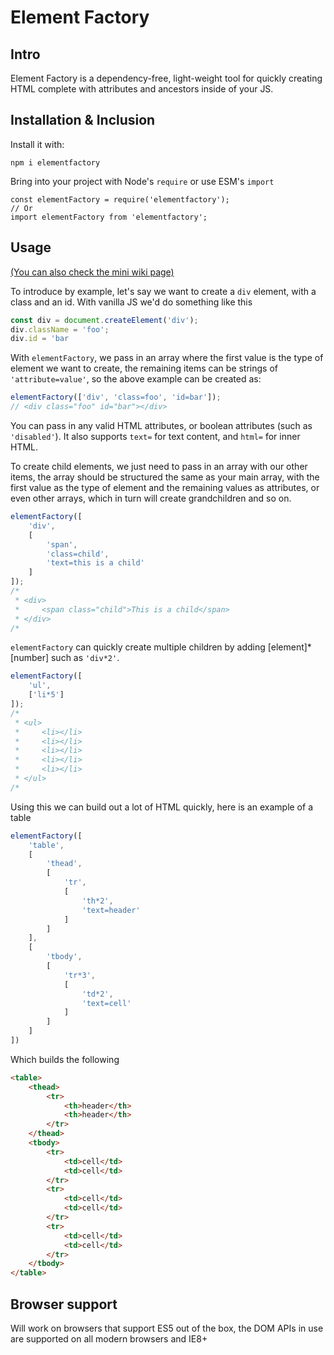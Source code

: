 # Element Factory

## Intro
Element Factory is a dependency-free, light-weight tool for quickly creating HTML complete with attributes and ancestors inside of your JS.

## Installation & Inclusion
Install it with:
```
npm i elementfactory
```
Bring into your project with Node's `require` or use ESM's `import`
```
const elementFactory = require('elementfactory');
// Or
import elementFactory from 'elementfactory';
```

## Usage
[(You can also check the mini wiki page)](https://github.com/RRResident/element-factory/wiki/Documentation)

To introduce by example, let's say we want to create a `div` element, with a class and an id. With vanilla JS we'd do something like this
```javascript
const div = document.createElement('div');
div.className = 'foo';
div.id = 'bar
```
With `elementFactory`, we pass in an array where the first value is the type of element we want to create, the remaining items can be strings of `'attribute=value'`, so the above example can be created as:
```javascript
elementFactory(['div', 'class=foo', 'id=bar']);
// <div class="foo" id="bar"></div>
```

You can pass in any valid HTML attributes, or boolean attributes (such as `'disabled'`). It also supports `text=` for text content, and `html=` for inner HTML. 

To create child elements, we just need to pass in an array with our other items, the array should be structured the same as your main array, with the first value as the type of element and the remaining values as attributes, or even other arrays, which in turn will create grandchildren and so on. 
```javascript
elementFactory([
    'div',
    [
        'span',
        'class=child',
        'text=this is a child'
    ]
]);
/*
 * <div>
 *     <span class="child">This is a child</span>
 * </div>
/*
```

`elementFactory` can quickly create multiple children by adding [element]*[number] such as `'div*2'`. 
```javascript
elementFactory([
    'ul',
    ['li*5']
]);
/*
 * <ul>
 *     <li></li>
 *     <li></li>
 *     <li></li>
 *     <li></li>
 *     <li></li>
 * </ul>
/*
```

Using this we can build out a lot of HTML quickly, here is an example of a table
```javascript
elementFactory([
    'table',
    [
        'thead',
        [
            'tr',
            [
                'th*2',
                'text=header'
            ]
        ]
    ],
    [
        'tbody',
        [
            'tr*3',
            [
                'td*2',
                'text=cell'
            ]
        ]
    ]
])
```

Which builds the following

```html
<table>
    <thead>
        <tr>
            <th>header</th>
            <th>header</th>
        </tr>
    </thead>
    <tbody>
        <tr>
            <td>cell</td>
            <td>cell</td>
        </tr>
        <tr>
            <td>cell</td>
            <td>cell</td>
        </tr>
        <tr>
            <td>cell</td>
            <td>cell</td>
        </tr>
    </tbody>
</table>
```

## Browser support
Will work on browsers that support ES5 out of the box, the DOM APIs in use are supported on all modern browsers and IE8+